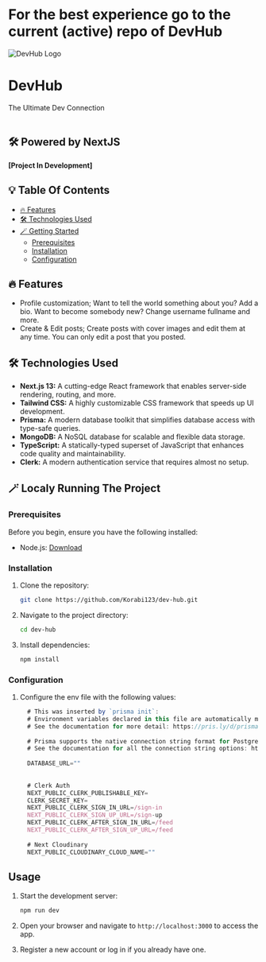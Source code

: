 <a name="readme-top">
</a>

# For the best experience go to the current (active) repo of DevHub

<!-- PROJECT LOGO -->
<!--suppress HtmlDeprecatedAttribute -->
<div>
  <img src="./public/logo-black-256x256.png" alt="DevHub Logo">
  <h1>DevHub</h1>
  <p>
    The Ultimate Dev Connection
    <br />
    <br />
  </p>
</div>

## 🛠️ Powered by NextJS

**[Project In Development]**

## 💡 Table Of Contents

- [🔥 Features](#features)
- [🛠️ Technologies Used](#technologies-used)
- [🪄 Getting Started](#localy-running-the-project)
  - [Prerequisites](#prerequisites)
  - [Installation](#installation)
  - [Configuration](#configuration)


## 🔥 Features

- Profile customization; Want to tell the world something about you? Add a bio. Want to become somebody new? Change username fullname and more.
- Create & Edit posts; Create posts with cover images and edit them at any time. You can only edit a post that you posted.

## 🛠️ Technologies Used
- **Next.js 13:** A cutting-edge React framework that enables server-side rendering, routing, and more.
- **Tailwind CSS:** A highly customizable CSS framework that speeds up UI development.
- **Prisma:** A modern database toolkit that simplifies database access with type-safe queries.
- **MongoDB:** A NoSQL database for scalable and flexible data storage.
- **TypeScript:** A statically-typed superset of JavaScript that enhances code quality and maintainability.
- **Clerk:** A modern authentication service that requires almost no setup.

## 🪄 Localy Running The Project

### Prerequisites

Before you begin, ensure you have the following installed:

- Node.js: [Download](https://nodejs.org/)

### Installation

1. Clone the repository:

   ```bash
   git clone https://github.com/Korabi123/dev-hub.git
   ```

2. Navigate to the project directory:

   ```bash
   cd dev-hub
   ```

3. Install dependencies:

   ```bash
   npm install
   ```

### Configuration

1. Configure the env file with the following values:
   ```js
     # This was inserted by `prisma init`:
     # Environment variables declared in this file are automatically made available to Prisma.
     # See the documentation for more detail: https://pris.ly/d/prisma-schema#accessing-environment-variables-from-the-schema
    
     # Prisma supports the native connection string format for PostgreSQL, MySQL, SQLite, SQL Server, MongoDB and CockroachDB.
     # See the documentation for all the connection string options: https://pris.ly/d/connection-strings
    
     DATABASE_URL=""
    
    
     # Clerk Auth
     NEXT_PUBLIC_CLERK_PUBLISHABLE_KEY=
     CLERK_SECRET_KEY=
     NEXT_PUBLIC_CLERK_SIGN_IN_URL=/sign-in
     NEXT_PUBLIC_CLERK_SIGN_UP_URL=/sign-up
     NEXT_PUBLIC_CLERK_AFTER_SIGN_IN_URL=/feed
     NEXT_PUBLIC_CLERK_AFTER_SIGN_UP_URL=/feed
      
     # Next Cloudinary
     NEXT_PUBLIC_CLOUDINARY_CLOUD_NAME=""
   ```  

## Usage

1. Start the development server:

   ```bash
   npm run dev
   ```

2. Open your browser and navigate to `http://localhost:3000` to access the app.

3. Register a new account or log in if you already have one.
